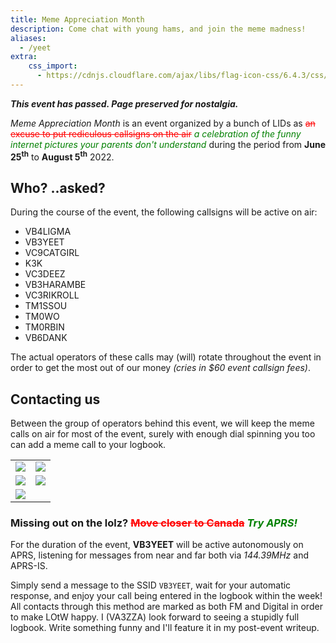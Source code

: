 ```yaml
---
title: Meme Appreciation Month
description: Come chat with young hams, and join the meme madness!
aliases:
  - /yeet
extra:
    css_import:
      - https://cdnjs.cloudflare.com/ajax/libs/flag-icon-css/6.4.3/css/flag-icons.min.css
---
```


***This event has passed. Page preserved for nostalgia.***

*Meme Appreciation Month* is an event organized by a bunch of <a class="hover-help" title="..really? (Licensed IDiot)">LID</a>s as <span style="color:red;">~~an excuse to put rediculous callsigns on the air~~</span> <span style="color:green;">*a celebration of the funny internet pictures your parents don't understand*</span> during the period from **June 25<sup>th</sup>** to **August 5<sup>th</sup>** 2022.

## Who? <span class="small gray">..asked?</span>

During the course of the event, the following callsigns will be active on air: 

- <span class="fi fi-ca"></span> VB4LIGMA
- <span class="fi fi-ca"></span> VB3YEET
- <span class="fi fi-ca"></span> VC9CATGIRL
- <span class="fi fi-us"></span> K3K
- <span class="fi fi-ca"></span> VC3DEEZ
- <span class="fi fi-ca"></span> VB3HARAMBE
- <span class="fi fi-ca"></span> VC3RIKROLL
- <span class="fi fi-fr"></span> TM1SSOU
- <span class="fi fi-fr"></span> TM0WO
- <span class="fi fi-fr"></span> TM0RBIN
- <span class="fi fi-ca"></span> VB6DANK

The actual operators of these calls may <span class="gray">(will)</span> rotate throughout the event in order to get the most out of our money <span class="gray">*(cries in $60 event callsign fees)*</span>.

<!-- *It is assumed that participating operators are members of our Discord server. If you are not, but would like your meme call in this list, contact [`memecalls@va3zza.com`](mailto:memecalls@va3zza.com)* -->

## Contacting us

Between the group of operators behind this event, we will keep the meme calls on air for most of the event, surely with enough dial spinning you too can add a meme call to your logbook.

<table><tr>
<td><img src="https://hamalert.org/myspot?c=VB4LIGMA&amp;h=6be3639c81ef39f6&amp;a=12" srcset="https://hamalert.org/myspot?c=VB4LIGMA&amp;h=6be3639c81ef39f6&amp&amp;hr=1&amp;a=12 2x"></td>
<td><img src="https://hamalert.org/myspot?c=VB3YEET&amp;h=43adad96f1c09138&amp;a=12" srcset="https://hamalert.org/myspot?c=VB3YEET&amp;h=43adad96f1c09138&amp;hr=1&amp;a=12 2x"></td>
</tr><tr>
<td><img src="https://hamalert.org/myspot?c=VC9CATGIRL&amp;h=976e9f7f1a40bfbc&amp;a=12" srcset="https://hamalert.org/myspot?c=VC9CATGIRL&amp;h=976e9f7f1a40bfbc&amp;hr=1&amp;a=12 2x"></td>
<td><img src="https://hamalert.org/myspot?c=VB3HARAMBE&amp;h=227ae1c093e9208c&amp;a=12" srcset="https://hamalert.org/myspot?c=VB3HARAMBE&amp;h=227ae1c093e9208c&amp;hr=1&amp;a=12 2x"></td>
</tr><tr>
<td><img src="https://hamalert.org/myspot?c=VC3RIKROLL&amp;h=c21eee285da95621&amp;a=12" srcset="https://hamalert.org/myspot?c=VC3RIKROLL&amp;h=c21eee285da95621&amp;hr=1&amp;a=12 2x"></td>
</tr></table>

### Missing out on the lolz? <span style="color:red;">~~Move closer to Canada~~</span> <span style="color:green;">*Try APRS!*</span>

For the duration of the event, **VB3YEET** will be active autonomously on APRS, listening for messages from near and far both via *144.39MHz* and APRS-IS.

Simply send a message to the SSID `VB3YEET`, wait for your automatic response, and enjoy your call being entered in the logbook within the week! All contacts through this method are marked as both FM and Digital in order to make LOtW happy. I (VA3ZZA) look forward to seeing a stupidly full logbook. Write something funny and I'll feature it in my post-event writeup.
